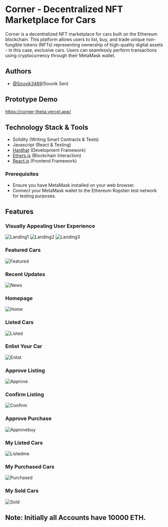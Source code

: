 # Corner - Decentralized NFT Marketplace for Cars
Corner is a decentralized NFT marketplace for cars built on the Ethereum blockchain. This platform allows users to list, buy, and trade unique non-fungible tokens (NFTs) representing ownership of high-quality digital assets - in this case, exclusive cars. Users can seamlessly perform transactions using cryptocurrency through their MetaMask wallet.

## Authors
- [@Souvik3469](https://github.com/Souvik3469)(Souvik Sen)


## Prototype Demo 
https://corner-theta.vercel.app/


## Technology Stack & Tools

- Solidity (Writing Smart Contracts & Tests)
- Javascript (React & Testing)
- [Hardhat](https://hardhat.org/) (Development Framework)
- [Ethers.js](https://docs.ethers.io/v5/) (Blockchain Interaction)
- [React.js](https://reactjs.org/) (Frontend Framework)

### Prerequisites

- Ensure you have MetaMask installed on your web browser.
- Connect your MetaMask wallet to the Ethereum Ropsten test network for testing purposes.

## Features
### Visually Appealing User Experience
![Landing1](https://github.com/Souvik3469/Corner/blob/main/public/Landing1.png)
![Landing2](https://github.com/Souvik3469/Corner/blob/main/public/Landing2.png)
![Landing3](https://github.com/Souvik3469/Corner/blob/main/public/Landing3.png)

### Featured Cars
![Featured](https://github.com/Souvik3469/Corner/blob/main/public/featured1.png)

### Recent Updates
![News](https://github.com/Souvik3469/Corner/blob/main/public/news.png)

### Homepage
![Home](https://github.com/Souvik3469/Corner/blob/main/public/home1.png)

### Listed Cars
![Listed](https://github.com/Souvik3469/Corner/blob/main/public/Listed.png)

### Enlist Your Car
![Enlist](https://github.com/Souvik3469/Corner/blob/main/public/List.png)

### Approve Listing
![Approve](https://github.com/Souvik3469/Corner/blob/main/public/approvelist.png)

### Confirm Listing
![Confirm](https://github.com/Souvik3469/Corner/blob/main/public/confirmlist.png)

### Approve Purchase
![Approvebuy](https://github.com/Souvik3469/Corner/blob/main/public/buy.png)

### My Listed Cars
![Listedme](https://github.com/Souvik3469/Corner/blob/main/public/listedme.png)

### My Purchased Cars
![Purchased](https://github.com/Souvik3469/Corner/blob/main/public/purchased.png)

### My Sold Cars
![Sold](https://github.com/Souvik3469/Corner/blob/main/public/sold.png)

## Note: Initially all Accounts have 10000 ETH.


<!--
## Requirements For Initial Setup
- Install [NodeJS](https://nodejs.org/en/)

## Setting Up
### 1. Clone/Download the Repository

### 2. Install Dependencies:
`$ npm install`

### 3. Run tests
`$ npx hardhat test`

### 4. Start Hardhat node
`$ npx hardhat node`

### 5. Run deployment script
In a separate terminal execute:
`$ npx hardhat run ./scripts/deploy.js --network localhost`

### 7. Start frontend
`$ npm run start`

-->
